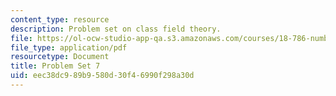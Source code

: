 ```yaml
---
content_type: resource
description: Problem set on class field theory.
file: https://ol-ocw-studio-app-qa.s3.amazonaws.com/courses/18-786-number-theory-ii-class-field-theory-spring-2016/eec38dc989b9580d30f46990f298a30d_MIT18_786S16_pset7.pdf
file_type: application/pdf
resourcetype: Document
title: Problem Set 7
uid: eec38dc9-89b9-580d-30f4-6990f298a30d
---
```


